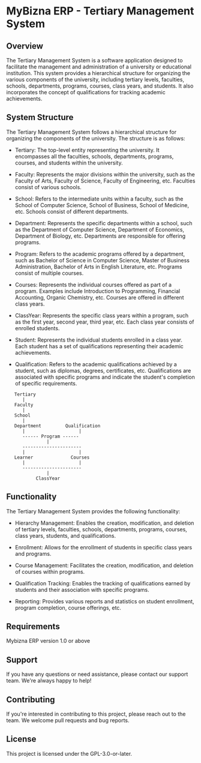 # MyBizna ERP - Tertiary Management System 

## Overview
The Tertiary Management System is a software application designed to facilitate the management and administration of a university or educational institution. This system provides a hierarchical structure for organizing the various components of the university, including tertiary levels, faculties, schools, departments, programs, courses, class years, and students. It also incorporates the concept of qualifications for tracking academic achievements.

## System Structure
The Tertiary Management System follows a hierarchical structure for organizing the components of the university. The structure is as follows:

 - Tertiary: The top-level entity representing the university. It encompasses all the faculties, schools, departments, programs, courses, and students within the university.

 - Faculty: Represents the major divisions within the university, such as the Faculty of Arts, Faculty of Science, Faculty of Engineering, etc. Faculties consist of various schools.

 - School: Refers to the intermediate units within a faculty, such as the School of Computer Science, School of Business, School of Medicine, etc. Schools consist of different departments.

 - Department: Represents the specific departments within a school, such as the Department of Computer Science, Department of Economics, Department of Biology, etc. Departments are responsible for offering programs.

 - Program: Refers to the academic programs offered by a department, such as Bachelor of Science in Computer Science, Master of Business Administration, Bachelor of Arts in English Literature, etc. Programs consist of multiple courses.

 - Courses: Represents the individual courses offered as part of a program. Examples include Introduction to Programming, Financial Accounting, Organic Chemistry, etc. Courses are offered in different class years.

 - ClassYear: Represents the specific class years within a program, such as the first year, second year, third year, etc. Each class year consists of enrolled students.

 - Student: Represents the individual students enrolled in a class year. Each student has a set of qualifications representing their academic achievements.

 - Qualification: Refers to the academic qualifications achieved by a student, such as diplomas, degrees, certificates, etc. Qualifications are associated with specific programs and indicate the student's completion of specific requirements.

 ```
    Tertiary
       |
    Faculty
       |
    School
       |
    Department         Qualification
       |                    |
       ------ Program ------
                |
       ---------------------- 
       |                    |
    Learner              Courses
       |                    |
       ---------------------- 
                |
            ClassYear    
```                                       

## Functionality
The Tertiary Management System provides the following functionality:

 - Hierarchy Management: Enables the creation, modification, and deletion of tertiary levels, faculties, schools, departments, programs, courses, class years, students, and qualifications.

 - Enrollment: Allows for the enrollment of students in specific class years and programs.

 - Course Management: Facilitates the creation, modification, and deletion of courses within programs.

 - Qualification Tracking: Enables the tracking of qualifications earned by students and their association with specific programs.

 - Reporting: Provides various reports and statistics on student enrollment, program completion, course offerings, etc.

 ## Requirements
Mybizna ERP version 1.0 or above

## Support
If you have any questions or need assistance, please contact our support team. We're always happy to help!

## Contributing
If you're interested in contributing to this project, please reach out to the team. We welcome pull requests and bug reports.

## License
This project is licensed under the GPL-3.0-or-later.

           
    